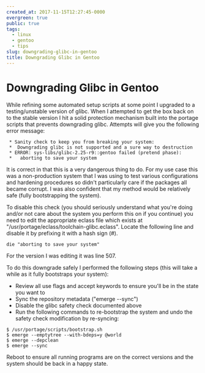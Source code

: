 ```yaml
---
created_at: 2017-11-15T12:27:45-0000
evergreen: true
public: true
tags:
  - linux
  - gentoo
  - tips
slug: downgrading-glibc-in-gentoo
title: Downgrading Glibc in Gentoo
---
```


# Downgrading Glibc in Gentoo

While refining some automated setup scripts at some point I upgraded to a testing/unstable version of glibc. When I attempted to get the box back on to the stable version I hit a solid protection mechanism built into the portage scripts that prevents downgrading glibc. Attempts will give you the following error message:

```console
 * Sanity check to keep you from breaking your system:
 *  Downgrading glibc is not supported and a sure way to destruction
 * ERROR: sys-libs/glibc-2.25-r9::gentoo failed (pretend phase):
 *   aborting to save your system
```

It is correct in that this is a very dangerous thing to do. For my use case this was a non-production system that I was using to test various configurations and hardening procedures so didn't particularly care if the packages all became corrupt. I was also confident that my method would be relatively safe (fully bootstrapping the system).

To disable this check (you should seriously understand what you're doing and/or not care about the system you perform this on if you continue) you need to edit the appropriate eclass file which exists at "/usr/portage/eclass/toolchain-glibc.eclass". Locate the following line and disable it by prefixing it with a hash sign (#).

```console
die "aborting to save your system"
```

For the version I was editing it was line 507.

To do this downgrade safely I performed the following steps (this will take a while as it fully bootstraps your system):

* Review all use flags and accept keywords to ensure you'll be in the state you want to
* Sync the repository metadata ("emerge --sync")
* Disable the glibc safety check documented above
* Run the following commands to re-bootstrap the system and undo the safety check modification by re-syncing:

```console
$ /usr/portage/scripts/bootstrap.sh
$ emerge --emptytree --with-bdeps=y @world
$ emerge --depclean
$ emerge --sync
```

Reboot to ensure all running programs are on the correct versions and the system should be back in a happy state.
